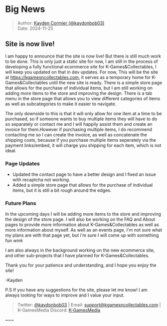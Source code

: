 # Big News

> Author: [Kayden Cormier (@kaydonbob03)](mailto:support@kgamesncollectables.com)<br>
> Date: 2024-11-25

## Site is now live!

I am happy to announce that the site is now live! But there is still much work to be done. This is only just a static site for now, I am still in the process of developing a fully functional ecommerce site for K-Games&Collectables, I will keep you updated on that in dev updates. For now, This will be the site at https://kgamesncollectables.com, it serves as a temporary home for K-Games&Collectables until the new site is ready. There is a simple store page that allows for the purchase of individual items, but I am still working on adding more items to the store and improving the design. There is a tab menu in the store page that allows you to view different categories of items as well as subcategories to make it easier to navigate.

The only downside to this is that it will only allow for one item at a time to be purchased, so if someone wants to buy multiple items they will have to do so separately or contact me and I will happily assist them and create an invoice for them.However if purchasing multiple items, I do recommend contacting me so I can create the invoice, as well as concatenate the shipping costs, because if you purchase multiple items seperately via the payment links/embed, it will charge you shipping for each item, which is not ideal.

### Page Updates

- Updated the contact page to have a better design and I fixed an issue with recaptcha not working.
- Added a simple store page that allows for the purchase of individual items, but it is still a bit rough around the edges.

### Future Plans

In the upcoming days I will be adding more items to the store and improving the design of the store page. I will also be working on the FAQ and About pages to provide more information about K-Games&Collectables as well as more information about myself. As well as an events page, I'm not sure what my plans are with that page yet, but i'm sure I will come up with something fun *wink*

I am also always in the background working on the new ecommerce site, and other sub-projects that I have planned for K-Games&Collectables.

Thank you for your patience and understanding, and I hope you enjoy the site!

-Kayden

P.S If you have any suggestions for the site, please let me know! I am always looking for ways to improve and I value your input.

> Twitter: [@kaydonbob03](https://x.com/kaydonbob03) |
> Email: [support@kgamesncollectables.com](mailto:support@kgamesncollectables.com) |
> K-GamesMedia Discord: [K-GamesMedia](https://discord.gg/6W4EbSaC6C) 

<p id="split">~~~</p>